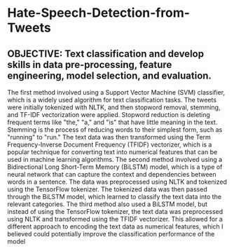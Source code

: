 # Hate-Speech-Detection-from-Tweets

## OBJECTIVE: Text classification and develop skills in data pre-processing, feature engineering, model selection, and evaluation.

The first method involved using a Support Vector Machine (SVM) classifier, which is a widely used algorithm for text classification tasks. The tweets were initially tokenized with NLTK, and then stopword removal, stemming, and TF-IDF vectorization were applied. Stopword reduction is deleting frequent terms like "the," "a," and "is" that have little meaning in the text. Stemming is the process of reducing words to their simplest form, such as "running" to "run." The text data was then transformed using the Term Frequency-Inverse Document Frequency (TFIDF) vectorizer, which is a popular technique for converting text into numerical features that can be used in machine learning algorithms. The second method involved using a Bidirectional Long Short-Term Memory (BiLSTM) model, which is a type of neural network that can capture the context and dependencies between words in a sentence. The data was preprocessed using NLTK and tokenized using the TensorFlow tokenizer. The tokenized data was then passed through the BiLSTM model, which learned to classify the text data into the relevant categories. The third method also used a BiLSTM model, but instead of using the TensorFlow tokenizer, the text data was preprocessed using NLTK and transformed using the TFIDF vectorizer. This allowed for a different approach to encoding the text data as numerical features, which I believed could potentially improve the classification performance of the model
